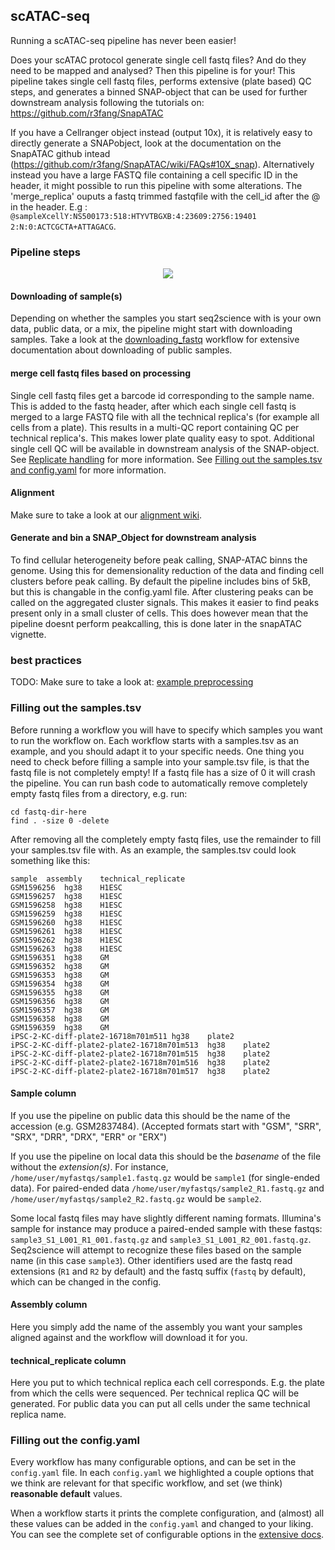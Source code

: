 ## scATAC-seq
Running a scATAC-seq pipeline has never been easier!

Does your scATAC protocol generate single cell fastq files? And do they need to be mapped and analysed? Then this pipeline is for your! This pipeline takes single cell fastq files, performs extensive (plate based) QC steps, and generates a binned  SNAP-object that can be used for further downstream analysis following the tutorials on: https://github.com/r3fang/SnapATAC

If you have a Cellranger object instead (output 10x), it is relatively easy to directly generate a SNAPobject, look at the documentation on the SnapATAC github intead (https://github.com/r3fang/SnapATAC/wiki/FAQs#10X_snap).
Alternatively instead you have a large FASTQ file containing a cell specific ID in the header, it might possible to run this pipeline with some alterations. The 'merge_replica' ouputs a fastq trimmed fastqfile with the cell_id after the @ in the header. E.g : ```@sampleXcellY:NS500173:518:HTYVTBGXB:4:23609:2756:19401 2:N:0:ACTCGCTA+ATTAGACG```.


### Pipeline steps
<p align="center">
  <img src="../../_static/scatac_seq.png">
</p>

#### Downloading of sample(s)
Depending on whether the samples you start seq2science with is your own data, public data, or a mix, the pipeline might start with downloading samples.
Take a look at the [downloading_fastq](./download_fastq.html) workflow for extensive documentation about downloading of public samples.

#### merge cell fastq files based on processing  
Single cell fastq files get a barcode id corresponding to the sample name. This is added to the fastq header, after which each single cell fastq is merged to a large FASTQ file with all the technical replica's (for example all cells from a plate). This results in a multi-QC report containing QC per technical replica's. This makes lower plate quality easy to spot.
Additional single cell QC will be available in downstream analysis of the SNAP-object.
See [Replicate handling](https://github.com/vanheeringen-lab/snakemake-workflows/wiki/4.-Replicate-handling) for more information.
See [Filling out the samples.tsv and config.yaml](https://github.com/vanheeringen-lab/snakemake-workflows/blob/docs/docs/fillingout.md) for more information.

#### Alignment
Make sure to take a look at our [alignment wiki](https://vanheeringen-lab.github.io/seq2science/content/workflows/alignment.html).

#### Generate and bin a SNAP_Object for downstream analysis
To find cellular heterogeneity before peak calling, SNAP-ATAC binns the genome. Using this for demensionality reduction of the data and finding cell clusters before peak calling. By default the pipeline includes bins of 5kB, but this is changable in the config.yaml file.
After clustering peaks can be called on the aggregated cluster signals. This makes it easier to find peaks present only in a small cluster of cells. This does however mean that the pipeline doesnt perform peakcalling, this is done later in the snapATAC vignette.

### best practices
TODO: Make sure to take a look at: [example preprocessing](../scATAC_postprocessing.html)

### Filling out the samples.tsv

Before running a workflow you will have to specify which samples you want to run the workflow on. Each workflow starts with a samples.tsv as an example, and you should adapt it to your specific needs. One thing you need to check before filling a sample into your sample.tsv file, is that the fastq file is not completely empty! If a fastq file has a size of 0 it will crash the pipeline.
You can run bash code to automatically remove completely empty fastq files from a directory, e.g. run: 

```
cd fastq-dir-here
find . -size 0 -delete
```

After removing all the completely empty fastq files, use the remainder to fill your samples.tsv file with.
As an example, the samples.tsv could look something like this:

```
sample	assembly	technical_replicate
GSM1596256	hg38	H1ESC
GSM1596257	hg38	H1ESC
GSM1596258	hg38	H1ESC
GSM1596259	hg38	H1ESC
GSM1596260	hg38	H1ESC
GSM1596261	hg38	H1ESC
GSM1596262	hg38	H1ESC
GSM1596263	hg38	H1ESC
GSM1596351	hg38	GM
GSM1596352	hg38	GM
GSM1596353	hg38	GM
GSM1596354	hg38	GM
GSM1596355	hg38	GM
GSM1596356	hg38	GM
GSM1596357	hg38	GM
GSM1596358	hg38	GM
GSM1596359	hg38	GM
iPSC-2-KC-diff-plate2-16718m701m511	hg38	plate2
iPSC-2-KC-diff-plate2-plate2-16718m701m513	hg38	plate2
iPSC-2-KC-diff-plate2-plate2-16718m701m515	hg38	plate2
iPSC-2-KC-diff-plate2-plate2-16718m701m516	hg38	plate2
iPSC-2-KC-diff-plate2-plate2-16718m701m517	hg38	plate2
```

#### Sample column
If you use the pipeline on public data this should be the name of the accession (e.g. GSM2837484).
(Accepted formats start with "GSM", "SRR", "SRX", "DRR", "DRX", "ERR" or "ERX")

If you use the pipeline on local data this should be the *basename* of the file without the *extension(s)*.
For instance, `/home/user/myfastqs/sample1.fastq.gz` would be `sample1` (for single-ended data).
For paired-ended data `/home/user/myfastqs/sample2_R1.fastq.gz` and `/home/user/myfastqs/sample2_R2.fastq.gz` would be `sample2`.

Some local fastq files may have slightly different naming formats.
Illumina's sample for instance may produce a paired-ended sample with these fastqs: `sample3_S1_L001_R1_001.fastq.gz` and `sample3_S1_L001_R2_001.fastq.gz`.
Seq2science will attempt to recognize these files based on the sample name (in this case `sample3`).
Other identifiers used are the fastq read extensions (`R1` and `R2` by default) and the fastq suffix (`fastq` by default), which can be changed in the config.

#### Assembly column
Here you simply add the name of the assembly you want your samples aligned against and the workflow will download it for you.

#### technical_replicate column
Here you put to which technical replica each cell corresponds. E.g. the plate from which the cells were sequenced. Per technical replica QC will be generated. For public data you can put all cells under the same technical replica name.

### Filling out the config.yaml
Every workflow has many configurable options, and can be set in the `config.yaml` file. In each `config.yaml` we highlighted a couple options that we think are relevant for that specific workflow, and set (we think) **reasonable default** values.

When a workflow starts it prints the complete configuration, and (almost) all these values can be added in the `config.yaml` and changed to your liking. You can see the complete set of configurable options in the [extensive docs](../schemas.html).
